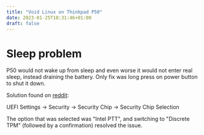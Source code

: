 ```yaml
---
title: "Void Linux on Thinkpad P50"
date: 2023-01-25T18:31:46+01:00
draft: false
---
```



# Sleep problem

P50 would not wake up from sleep and even worse it would not enter real sleep, instead draining the battery. Only fix was long press on power button to shut it down.

Solution found on [reddit](https://www.reddit.com/r/voidlinux/comments/ss2i14/unable_to_wake_from_suspend/): 

UEFI Settings -> Security -> Security Chip -> Security Chip Selection

The option that was selected was "Intel PTT", and switching to "Discrete TPM" (followed by a confirmation) resolved the issue.

